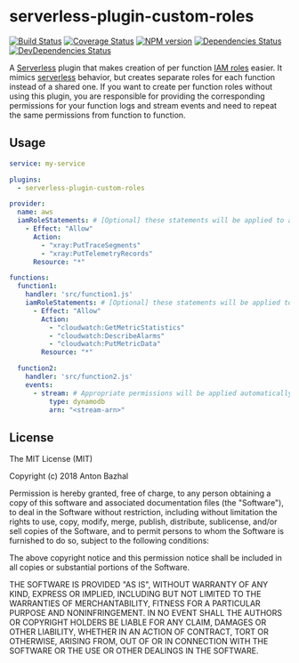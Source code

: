 # serverless-plugin-custom-roles

[![Build Status][ci-image]][ci-url]
[![Coverage Status][coverage-image]][coverage-url]
[![NPM version][npm-image]][npm-url]
[![Dependencies Status][dependencies-image]][dependencies-url]
[![DevDependencies Status][devdependencies-image]][devdependencies-url]

A [Serverless][serverless-url] plugin that makes creation of per function [IAM roles][iam-lambda-roles-url] easier. It mimics [serverless][serverless-url] behavior, but creates separate roles for each function instead of a shared one. If you want to create per function roles without using this plugin, you are responsible for providing the corresponding permissions for your function logs and stream events and need to repeat the same permissions from function to function.

## Usage

```yaml
service: my-service

plugins:
  - serverless-plugin-custom-roles

provider:
  name: aws
  iamRoleStatements: # [Optional] these statements will be applied to all functions
    - Effect: "Allow"
      Action:
        - "xray:PutTraceSegments"
        - "xray:PutTelemetryRecords"
      Resource: "*"

functions:
  function1:
    handler: 'src/function1.js'
    iamRoleStatements: # [Optional] these statements will be applied to this function only (in addition to statements that are applied to all functions)
      - Effect: "Allow"
        Action:
          - "cloudwatch:GetMetricStatistics"
          - "cloudwatch:DescribeAlarms"
          - "cloudwatch:PutMetricData"
        Resource: "*"

  function2:
    handler: 'src/function2.js'
    events:
      - stream: # Appropriate permissions will be applied automatically
          type: dynamodb
          arn: "<stream-arn>"
```

## License

The MIT License (MIT)

Copyright (c) 2018 Anton Bazhal

Permission is hereby granted, free of charge, to any person obtaining a copy of this software and associated documentation files (the "Software"), to deal in the Software without restriction, including without limitation the rights to use, copy, modify, merge, publish, distribute, sublicense, and/or sell copies of the Software, and to permit persons to whom the Software is furnished to do so, subject to the following conditions:

The above copyright notice and this permission notice shall be included in all copies or substantial portions of the Software.

THE SOFTWARE IS PROVIDED "AS IS", WITHOUT WARRANTY OF ANY KIND, EXPRESS OR IMPLIED, INCLUDING BUT NOT LIMITED TO THE WARRANTIES OF MERCHANTABILITY, FITNESS FOR A PARTICULAR PURPOSE AND NONINFRINGEMENT. IN NO EVENT SHALL THE AUTHORS OR COPYRIGHT HOLDERS BE LIABLE FOR ANY CLAIM, DAMAGES OR OTHER LIABILITY, WHETHER IN AN ACTION OF CONTRACT, TORT OR OTHERWISE, ARISING FROM, OUT OF OR IN CONNECTION WITH THE SOFTWARE OR THE USE OR OTHER DEALINGS IN THE SOFTWARE.

[aws-lambda-url]: https://aws.amazon.com/lambda/details/
[ci-image]: https://circleci.com/gh/AntonBazhal/serverless-plugin-custom-roles.svg?style=shield&circle-token=28800635c8d59d71dc3de2373e7ad893219e4838
[ci-url]: https://circleci.com/gh/AntonBazhal/serverless-plugin-custom-roles
[cloudwatch-rules-url]: http://docs.aws.amazon.com/AmazonCloudWatch/latest/events/ScheduledEvents.html
[coverage-image]: https://coveralls.io/repos/github/AntonBazhal/serverless-plugin-custom-roles/badge.svg?branch=master
[coverage-url]: https://coveralls.io/github/AntonBazhal/serverless-plugin-custom-roles?branch=master
[dependencies-url]: https://david-dm.org/antonbazhal/serverless-plugin-custom-roles
[dependencies-image]: https://david-dm.org/antonbazhal/serverless-plugin-custom-roles/status.svg
[devdependencies-url]: https://david-dm.org/antonbazhal/serverless-plugin-custom-roles?type=dev
[devdependencies-image]: https://david-dm.org/antonbazhal/serverless-plugin-custom-roles/dev-status.svg
[iam-lambda-roles-url]: https://docs.aws.amazon.com/lambda/latest/dg/intro-permission-model.html
[npm-url]: https://www.npmjs.org/package/serverless-plugin-custom-roles
[npm-image]: https://img.shields.io/npm/v/serverless-plugin-custom-roles.svg
[serverless-url]: https://serverless.com/
